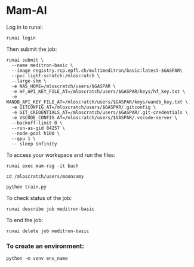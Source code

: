 # Mam-AI

<!-- Once the necessary software is installed on your computer: To use the RCP Cluster: runai config cluster rcp-caas-->

Log in to runai:

`runai login`

<!--To list the different projects you might have: runai list project-->

<!--To configure a project to work on right now: runai config project light-$GASPAR-->

Then submit the job:

```
runai submit \
  --name meditron-basic \
  --image registry.rcp.epfl.ch/multimeditron/basic:latest-$GASPAR\
  --pvc light-scratch:/mloscratch \
  --large-shm \
  -e NAS_HOME=/mloscratch/users/$GASPAR \
  -e HF_API_KEY_FILE_AT=/mloscratch/users/$GASPAR/keys/hf_key.txt \
  -e WANDB_API_KEY_FILE_AT=/mloscratch/users/$GASPAR/keys/wandb_key.txt \
  -e GITCONFIG_AT=/mloscratch/users/$GASPAR/.gitconfig \
  -e GIT_CREDENTIALS_AT=/mloscratch/users/$GASPAR/.git-credentials \
  -e VSCODE_CONFIG_AT=/mloscratch/users/$GASPAR/.vscode-server \
  --backoff-limit 0 \
  --run-as-gid 84257 \
  --node-pool h100 \
  --gpu 1 \
  -- sleep infinity
```


To access your workspace and run the files:

`runai exec mam-rag -it bash`

`cd /mloscratch/users/moonsamy`

`python train.py`

To check status of the job:

`runai describe job meditron-basic`

To end the job: 

`runai delete job meditron-basic`




### To create an environment: 

`python -m venv env_name`
